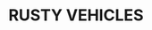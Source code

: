 ---
title: "RUSTY VEHICLES "
price: "TBA"
desc: "Opis nije dostupan"
img_path: "/assets/img/A.MIG-7403.jpg"
brand: AMMO
available: true
cat: "weathering"
subcat: "WEATHERING SETS"
subsubcat: "SS"
---